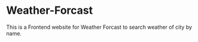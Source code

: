 # Weather-Forcast
This is a Frontend website for Weather Forcast to search weather of city by name.
